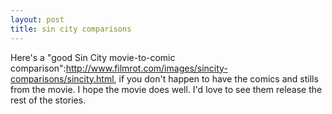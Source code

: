 ```yaml
--- 
layout: post
title: sin city comparisons
---
```

Here's a "good Sin City movie-to-comic comparison":http://www.filmrot.com/images/sincity-comparisons/sincity.html, if you don't happen to have the comics and stills from the movie.  I hope the movie does well.  I'd love to see them release the rest of the stories.  
